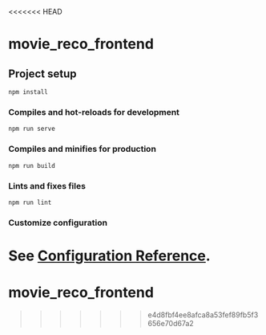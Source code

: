 <<<<<<< HEAD
# movie_reco_frontend

## Project setup
```
npm install
```

### Compiles and hot-reloads for development
```
npm run serve
```

### Compiles and minifies for production
```
npm run build
```

### Lints and fixes files
```
npm run lint
```

### Customize configuration
See [Configuration Reference](https://cli.vuejs.org/config/).
=======
# movie_reco_frontend
>>>>>>> e4d8fbf4ee8afca8a53fef89fb5f3656e70d67a2
